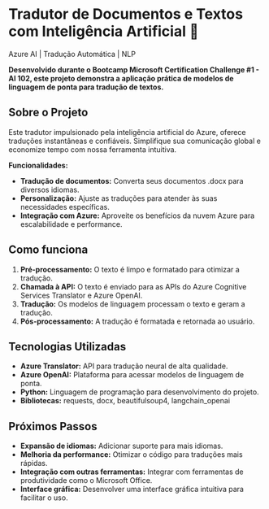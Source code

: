 # Tradutor de Documentos e Textos com Inteligência Artificial 🤖 
Azure AI | Tradução Automática | NLP

**Desenvolvido durante o Bootcamp Microsoft Certification Challenge #1 - AI 102, este projeto demonstra a aplicação prática de modelos de linguagem de ponta para tradução de textos.**

## Sobre o Projeto
Este tradutor impulsionado pela inteligência artificial do Azure, oferece traduções instantâneas e confiáveis. Simplifique sua comunicação global e economize tempo com nossa ferramenta intuitiva.

**Funcionalidades:**

* **Tradução de documentos:** Converta seus documentos .docx para diversos idiomas.
* **Personalização:** Ajuste as traduções para atender às suas necessidades específicas.
* **Integração com Azure:** Aproveite os benefícios da nuvem Azure para escalabilidade e performance.

## Como funciona
1. **Pré-processamento:** O texto é limpo e formatado para otimizar a tradução.
2. **Chamada à API:** O texto é enviado para as APIs do Azure Cognitive Services Translator e Azure OpenAI.
3. **Tradução:** Os modelos de linguagem processam o texto e geram a tradução.
4. **Pós-processamento:** A tradução é formatada e retornada ao usuário.

## Tecnologias Utilizadas
* **Azure Translator:** API para tradução neural de alta qualidade.
* **Azure OpenAI:** Plataforma para acessar modelos de linguagem de ponta.
* **Python:** Linguagem de programação para desenvolvimento do projeto.
* **Bibliotecas:** requests, docx, beautifulsoup4, langchain_openai

## Próximos Passos
* **Expansão de idiomas:** Adicionar suporte para mais idiomas. 
* **Melhoria da performance:** Otimizar o código para traduções mais rápidas.
* **Integração com outras ferramentas:** Integrar com ferramentas de produtividade como o Microsoft Office.
* **Interface gráfica:** Desenvolver uma interface gráfica intuitiva para facilitar o uso.



